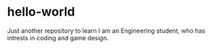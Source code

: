 # hello-world
Just another repository to learn
I am an Engineering student, who has intrests in coding and game design. 
